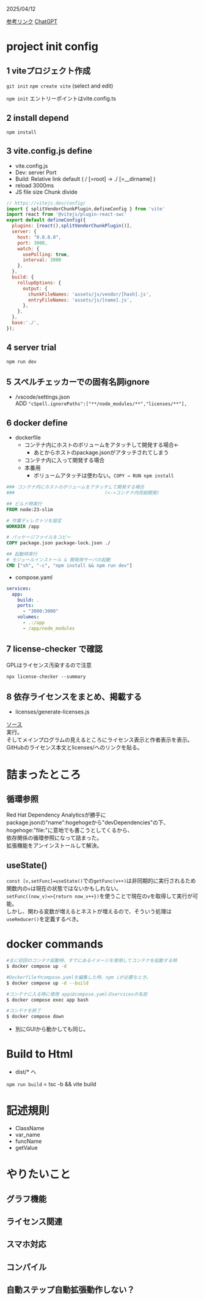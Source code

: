 2025/04/12

[参考リンク](https://qiita.com/shoki-y/items/1be906c372c8a9a993a3)
[ChatGPT](https://chatgpt.com/share/67fa8485-f038-8009-886e-bd046dc4d614)

# project init config

## 1 viteプロジェクト作成
```git init```
```npm create vite```
(select and edit)

```npm init```
エントリーポイントはvite.config.ts

## 2 install depend
```npm install```

## 3 vite.config.js define
- vite.config.js
- Dev: server Port
- Build: Relative link default
    ( / [=root] → ./ [=__dirname] )
- reload 3000ms
- JS file size Chunk divide

```js
// https://vitejs.dev/config/
import { splitVendorChunkPlugin,defineConfig } from 'vite'
import react from '@vitejs/plugin-react-swc'
export default defineConfig({
  plugins: [react(),splitVendorChunkPlugin()],
  server: {
    host: "0.0.0.0",
    port: 3000,
    watch: {
      usePolling: true,
      interval: 3000
    },
  },
  build: {
    rollupOptions: {
      output: {
        chunkFileNames: 'assets/js/vendor/[hash].js',
        entryFileNames: 'assets/js/[name].js',
      },
    },
  },
  base:'./',
});
```

## 4 server trial 
```npm run dev```

## 5 スペルチェッカーでの固有名詞ignore
- /vscode/settings.json  
ADD 
```"cSpell.ignorePaths":["**/node_modules/**","licenses/**"],```

## 6 docker define

- dockerfile
  - コンテナ内にホストのボリュームをアタッチして開発する場合←
    - あとからホストのpackage.jsonがアタッチされてしまう
  - コンテナ内に入って開発する場合
  - 本番用
    - ボリュームアタッチは使わない。```COPY → RUN npm install```

```dockerfile
### コンテナ内にホストのボリュームをアタッチして開発する場合
###                                 (<->コンテナ内完結開発)

## ビルド時実行
FROM node:23-slim

# 作業ディレクトリを設定
WORKDIR /app

# パッケージファイルをコピー
COPY package.json package-lock.json ./

## 起動時実行
# モジュールインストール & 開発用サーバの起動
CMD ["sh", "-c", "npm install && npm run dev"]
```

- compose.yaml
```yaml
services:
  app:
    build: .
    ports:
      - "3000:3000"
    volumes:
      - .:/app
      - /app/node_modules
```

## 7 license-checker で確認
GPLはライセンス汚染するので注意

```npx license-checker --summary```

## 8 依存ライセンスをまとめ、掲載する

- licenses/generate-licenses.js   

[ソース](https://github.com/NobuoJt/lifeGame_0/blob/main/licenses/__generate-licenses.cjs)  
実行。  
そしてメインプログラムの見えるところにライセンス表示と作者表示を表示。  
GitHubのライセンス本文とlicenses/へのリンクを貼る。

# 詰まったところ

## 循環参照
Red Hat Dependency Analyticsが勝手に  
package.jsonの"name":hogehogeから"devDependencies"の下、hogehoge:"file:"に意地でも書こうとしてくるから、  
依存関係の循環参照になって詰まった。  
拡張機能をアンインストールして解決。  

## useState()
```const [v,setFunc]=useState()```での```getFunc(v++)```は非同期的に実行されるため  
関数内の```v```は現在の状態ではないかもしれない。  
```setFunc((now_v)=>{return now_v++})```を使うことで現在の```v```を取得して実行が可能。  
しかし、関わる変数が増えるとネストが増えるので、そういう処理は```useReducer()```を定義するべき。

# docker commands

```sh
#主に初回のコンテナ起動時、すでにあるイメージを使用してコンテナを起動する時
$ docker compose up -d

#Dockerfileやcompose.yamlを編集した時、npm iが必要なとき。
$ docker compose up -d --build

#コンテナに入る時に使用 appはcompose.yamlのservicesの名前
$ docker compose exec app bash

#コンテナを終了
$ docker compose down
```
- 別にGUIから動かしても同じ。

# Build to Html
- dist/* へ  

```npm run build``` = tsc -b && vite build

# 記述規則

- ClassName
- var_name
- funcName
- getValue

# やりたいこと

## グラフ機能
## ライセンス関連
## スマホ対応
## コンパイル
## 自動ステップ自動拡張動作しない？
